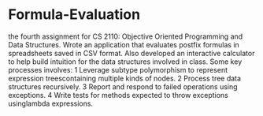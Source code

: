 # Formula-Evaluation
the fourth assignment for CS 2110: Objective Oriented Programming and Data Structures.
Wrote an application that evaluates postfix formulas in spreadsheets saved in CSV format. Also developed an interactive calculator to help build intuition for the data structures involved in class. 
Some key processes involves:
1 Leverage subtype polymorphism to represent expression treescontaining multiple kinds of nodes.
2 Process tree data structures recursively.
3 Report and respond to failed operations using exceptions.
4 Write tests for methods expected to throw exceptions usinglambda expressions.
